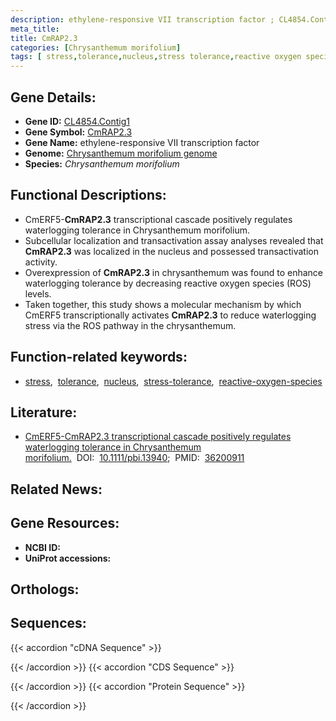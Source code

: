 ```yaml
---
description: ethylene-responsive VII transcription factor ; CL4854.Contig1 ; Chrysanthemum morifolium
meta_title:
title: CmRAP2.3
categories: [Chrysanthemum morifolium]
tags: [ stress,tolerance,nucleus,stress tolerance,reactive oxygen species ]
---
```


## Gene Details:
- **Gene ID:** [CL4854.Contig1]()
- **Gene Symbol:** <u>CmRAP2.3</u>
- **Gene Name:** ethylene-responsive VII transcription factor
- **Genome:** [Chrysanthemum morifolium genome](http://210.22.121.250:8880/asteraceae/download/downloadPage)
- **Species:** *Chrysanthemum morifolium*

## Functional Descriptions:
   - CmERF5-**CmRAP2.3** transcriptional cascade positively regulates waterlogging tolerance in Chrysanthemum morifolium.
   - Subcellular localization and transactivation assay analyses revealed that **CmRAP2.3** was localized in the nucleus and possessed transactivation activity. 
   - Overexpression of **CmRAP2.3** in chrysanthemum was found to enhance waterlogging tolerance by decreasing reactive oxygen species (ROS) levels.
   - Taken together, this study shows a molecular mechanism by which CmERF5 transcriptionally activates **CmRAP2.3** to reduce waterlogging stress via the ROS pathway in the chrysanthemum.

## Function-related keywords:
   - [stress](/tags/stress/),&nbsp;&nbsp;[tolerance](/tags/tolerance/),&nbsp;&nbsp;[nucleus](/tags/nucleus/),&nbsp;&nbsp;[stress-tolerance](/tags/stress-tolerance/),&nbsp;&nbsp;[reactive-oxygen-species](/tags/reactive-oxygen-species/)

## Literature:
   - [CmERF5-CmRAP2.3 transcriptional cascade positively regulates waterlogging tolerance in Chrysanthemum morifolium.](https://doi.org/10.1111/pbi.13940)&nbsp;&nbsp;DOI:&nbsp;&nbsp;[10.1111/pbi.13940](https://doi.org/10.1111/pbi.13940);&nbsp;&nbsp;PMID:&nbsp;&nbsp;[36200911](https://pubmed.ncbi.nlm.nih.gov/36200911/)

## Related News:

## Gene Resources:
- **NCBI ID:**  [](https://www.ncbi.nlm.nih.gov/gene/?term=)
- **UniProt accessions:**  [](https://www.uniprot.org/uniprotkb//entry)

## Orthologs:

## Sequences:
{{< accordion "cDNA Sequence" >}}

{{< /accordion >}}
{{< accordion "CDS Sequence" >}}

{{< /accordion >}}
{{< accordion "Protein Sequence" >}}

{{< /accordion >}}
